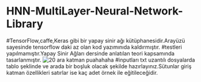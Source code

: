 # HNN-MultiLayer-Neural-Network-Library
#TensorFlow,caffe,Keras gibi bir yapay sinir ağı kütüphanesidir.Arayüzü sayesinde tensorflow daki az olan kod yazımınıda kaldırmıştır.
#testleri yapılmamıştır.Yapay Sinir Ağları dersinde anlatılan teori kapsamında tasarlanmıştır.
![20 ara katman puahahaha](https://user-images.githubusercontent.com/61041060/98896994-67916c00-24bb-11eb-960f-825453d77894.png)
#inputları txt uzantılı dosyalarda tablo şeklinde ve arada bir boşluk olacak şekilde hazırlayınız.Sütunlar giriş katman özellikleri satırlar ise kaç adet örnek ile eğitileceğidir.
